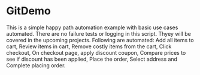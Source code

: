 # GitDemo
This is a simple happy path automation example with basic use cases automated. 
There are no failure tests or logging in this script. Thyey will be covered in the upcoming projects.
Following are automated:
Add all items to cart,
Review items in cart,
Remove costly items from the cart,
Click checkout,
On checkout page, apply discount coupon,
Compare prices to see if discount has been applied,
Place the order,
Select address and Complete placing order.

